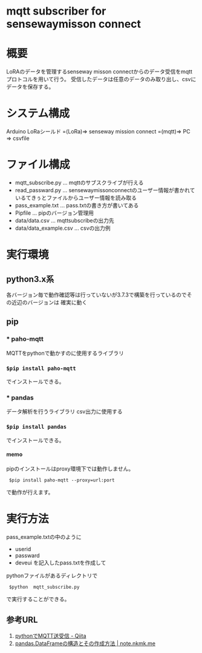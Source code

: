 # mqtt subscriber for sensewaymisson connect

# 概要

LoRAのデータを管理するsenseway misson connectからのデータ受信をmqttプロトコルを用いて行う。
受信したデータは任意のデータのみ取り出し、csvにデータを保存する。

# システム構成

Arduino LoRaシールド =(LoRa)=> senseway mission connect =(mqtt)=> PC　=> csvfile

# ファイル構成

* mqtt_subscribe.py     ... mqttのサブスクライブが行える
* read_passward.py      ... sensewaymissonconnectのユーザー情報が書かれているてきぅとファイルからユーザー情報を読み取る
* pass_example.txt      ... pass.txtの書き方が書いてある
* Pipfile               ... pipのバージョン管理用
* data/data.csv         ... mqttsubscribeの出力先
* data/data_example.csv ... csvの出力例

# 実行環境

## python3.x系

各バージョン毎で動作確認等は行っていないが3.7.3で構築を行っているのでその近辺のバージョンは
確実に動く

## pip

### * paho-mqtt

MQTTをpythonで動かすのに使用するライブラリ

### ``` $pip install paho-mqtt ```

でインストールできる。

### * pandas

データ解析を行うライブラリ
csv出力に使用する

### ``` $pip install pandas ```

でインストールできる。


#### memo

pipのインストールはproxy環境下では動作しません。

``` $pip install paho-mqtt --proxy=url:port```

で動作が行えます。


# 実行方法

pass_example.txtの中のように
* userid
* passward
* deveui
を記入したpass.txtを作成して

pythonファイルがあるディレクトリで

``` $python  mqtt_subscribe.py```

で実行することができる。


## 参考URL
1. [pythonでMQTT送受信 - Qiita](https://qiita.com/hsgucci/items/6461d8555ea1245ef6c2)
2. [pandas.DataFrameの構造とその作成方法 | note.nkmk.me](https://note.nkmk.me/python-pandas-dataframe-values-columns-index/)